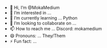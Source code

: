 - 👋 Hi, I’m @MokaMedium
- 👀 I’m interested in ...
- 🌱 I’m currently learning ... Python
- 💞️ I’m looking to collaborate on ...
- 📫 How to reach me ... Discord: mokamedium
- 😄 Pronouns: ... They/Them
- ⚡ Fun fact: ...

<!---
MokaMedium/MokaMedium is a ✨ special ✨ repository because its `README.md` (this file) appears on your GitHub profile.
You can click the Preview link to take a look at your changes.
--->
